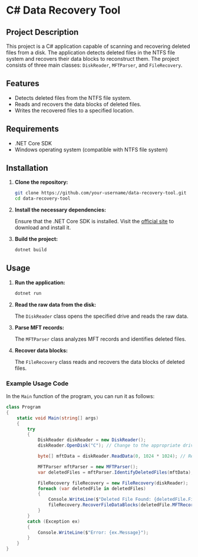 # C# Data Recovery Tool

## Project Description

This project is a C# application capable of scanning and recovering deleted files from a disk. The application detects deleted files in the NTFS file system and recovers their data blocks to reconstruct them. The project consists of three main classes: `DiskReader`, `MFTParser`, and `FileRecovery`.

## Features

- Detects deleted files from the NTFS file system.
- Reads and recovers the data blocks of deleted files.
- Writes the recovered files to a specified location.

## Requirements

- .NET Core SDK
- Windows operating system (compatible with NTFS file system)

## Installation

1. **Clone the repository:**

    ```sh
    git clone https://github.com/your-username/data-recovery-tool.git
    cd data-recovery-tool
    ```

2. **Install the necessary dependencies:**

    Ensure that the .NET Core SDK is installed. Visit the [official site](https://dotnet.microsoft.com/download) to download and install it.

3. **Build the project:**

    ```sh
    dotnet build
    ```

## Usage

1. **Run the application:**

    ```sh
    dotnet run
    ```

2. **Read the raw data from the disk:**

    The `DiskReader` class opens the specified drive and reads the raw data.

3. **Parse MFT records:**

    The `MFTParser` class analyzes MFT records and identifies deleted files.

4. **Recover data blocks:**

    The `FileRecovery` class reads and recovers the data blocks of deleted files.

### Example Usage Code

In the `Main` function of the program, you can run it as follows:

```csharp
class Program
{
    static void Main(string[] args)
    {
        try
        {
            DiskReader diskReader = new DiskReader();
            diskReader.OpenDisk("C"); // Change to the appropriate drive letter

            byte[] mftData = diskReader.ReadData(0, 1024 * 1024); // Read 1MB of MFT data

            MFTParser mftParser = new MFTParser();
            var deletedFiles = mftParser.IdentifyDeletedFiles(mftData);

            FileRecovery fileRecovery = new FileRecovery(diskReader);
            foreach (var deletedFile in deletedFiles)
            {
                Console.WriteLine($"Deleted File Found: {deletedFile.FileName}");
                fileRecovery.RecoverFileDataBlocks(deletedFile.MFTRecord, deletedFile.FileName);
            }
        }
        catch (Exception ex)
        {
            Console.WriteLine($"Error: {ex.Message}");
        }
    }
}
